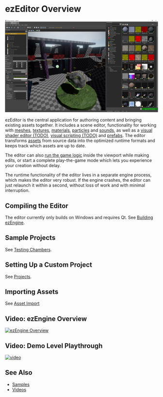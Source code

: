 # ezEditor Overview

<!-- TODO: This page needs a lot more information -->

![ezEditor](../docs/editor/media/ezEditor.jpg)

ezEditor is the central application for authoring content and bringing existing assets together. It includes a scene editor, functionality for working with [meshes](../docs/graphics/meshes/meshes-overview.md), [textures](../docs/graphics/textures-overview.md), [materials](../docs/materials/materials-overview.md), [particles](../docs/effects/particle-effects/particle-effects-overview.md) and [sounds](../docs/sound/sound-overview.md), as well as a [visual shader editor (TODO)](../docs/materials/visual-shaders.md), [visual scripting (TODO)](../docs/custom-code/visual-script/visual-script-overview.md) and [prefabs](../docs/prefabs/prefabs-overview.md). The editor transforms [assets](../docs/assets/assets-overview.md) from source data into the optimized runtime formats and keeps track which assets are up to date.

The editor can also [run the game logic](../docs/editor/run-scene.md) inside the viewport while making edits, or start a complete play-the-game mode which lets you experience your creation without delay.

The runtime functionality of the editor lives in a separate engine process, which makes the editor very robust. If the engine crashes, the editor can just relaunch it within a second, without loss of work and with minimal interruption.

## Compiling the Editor

The editor currently only builds on Windows and requires Qt. See [Building ezEngine](../docs/build/building-ez.md).

## Sample Projects

See [Testing Chambers](../samples/testing-chambers.md).

## Setting Up a Custom Project

See [Projects](../docs/projects/projects-overview.md).

## Importing Assets

See [Asset Import](../docs/assets/import-assets.md)

## Video: ezEngine Overview

[![ezEngine Overview](https://img.youtube.com/vi/fN5GIquWZLg/0.jpg)](https://www.youtube.com/watch?v=fN5GIquWZLg)

## Video: Demo Level Playthrough

[![video](https://img.youtube.com/vi/s45OTR3V5V8/0.jpg)](https://www.youtube.com/watch?v=s45OTR3V5V8)

## See Also

* [Samples](../samples/samples-overview.md)
* [Videos](videos.md)
